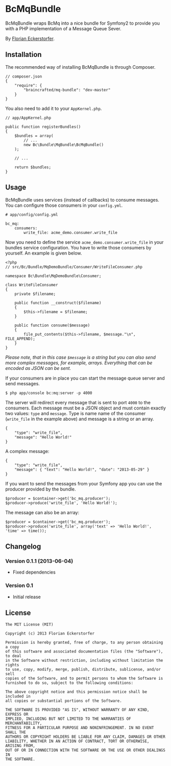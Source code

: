 BcMqBundle
==========

BcMqBundle wraps BcMq into a nice bundle for Symfony2 to provide you with a PHP implementation of a Message Queue Sever.

By [Florian Eckerstorfer](http://florianeckerstorfer.com).


Installation
------------

The recommended way of installing BcMqBundle is through Composer.

    // composer.json
    {
        "require": {
            "braincrafted/mq-bundle": "dev-master"
        }
    }

You also need to add it to your `AppKernel.php`.

    // app/AppKernel.php

    public function registerBundles()
    {
        $bundles = array(
            // ...
            new Bc\Bundle\MqBundle\BcMqBundle()
        );

        // ...

        return $bundles;
    }


Usage
-----

BcMqBundle uses services (instead of callbacks) to consume messages. You can configure those consumers in your `config.yml`.

    # app/config/config.yml

    bc_mq:
        consumers:
            write_file: acme_demo.consumer.write_file

Now you need to define the service `acme_demo.consumer.write_file` in your bundles service configuration. You have to write those consumers by yourself. An example is given below.

    <?php
    // src/Bc/Bundle/MqDemoBundle/Consumer/WriteFileConsumer.php

    namespace Bc\Bundle\MqDemoBundle\Consumer;

    class WriteFileConsumer
    {
        private $filename;

        public function __construct($filename)
        {
            $this->filename = $filename;
        }

        public function consume($message)
        {
            file_put_contents($this->filename, $message."\n", FILE_APPEND);
        }
    }

*Please note, that in this case `$message` is a string but you can also send more complex messages, for example, arrays. Everything that can be encoded as JSON can be sent.*

If your consumers are in place you can start the message queue server and send messages.

    $ php app/console bc:mq:server -p 4000

The server will redirect every message that is sent to port `4000` to the consumers. Each message must be a JSON object and must contain exactly two values: `type` and `message`. Type is name name of the consumer (`write_file` in the example above) and message is a string or an array.

    {
        "type": "write_file",
        "message": "Hello World!"
    }

A complex message:

    {
        "type": "write_file",
        "message": { "text": "Hello World!", "date": "2013-05-29" }
    }

If you want to send the messages from your Symfony app you can use the producer provided by the bundle.

    $producer = $container->get('bc_mq.producer');
    $producer->produce('write_file', 'Hello World!');

The message can also be an array:

    $producer = $container->get('bc_mq.producer');
    $producer->produce('write_file', array('text' => 'Hello World!', 'time' => time());


Changelog
---------

### Version 0.1.1 (2013-06-04)

- Fixed dependencies

### Version 0.1

- Initial release


License
-------

    The MIT License (MIT)

    Copyright (c) 2013 Florian Eckerstorfer

    Permission is hereby granted, free of charge, to any person obtaining a copy
    of this software and associated documentation files (the "Software"), to deal
    in the Software without restriction, including without limitation the rights
    to use, copy, modify, merge, publish, distribute, sublicense, and/or sell
    copies of the Software, and to permit persons to whom the Software is
    furnished to do so, subject to the following conditions:

    The above copyright notice and this permission notice shall be included in
    all copies or substantial portions of the Software.

    THE SOFTWARE IS PROVIDED "AS IS", WITHOUT WARRANTY OF ANY KIND, EXPRESS OR
    IMPLIED, INCLUDING BUT NOT LIMITED TO THE WARRANTIES OF MERCHANTABILITY,
    FITNESS FOR A PARTICULAR PURPOSE AND NONINFRINGEMENT. IN NO EVENT SHALL THE
    AUTHORS OR COPYRIGHT HOLDERS BE LIABLE FOR ANY CLAIM, DAMAGES OR OTHER
    LIABILITY, WHETHER IN AN ACTION OF CONTRACT, TORT OR OTHERWISE, ARISING FROM,
    OUT OF OR IN CONNECTION WITH THE SOFTWARE OR THE USE OR OTHER DEALINGS IN
    THE SOFTWARE.
